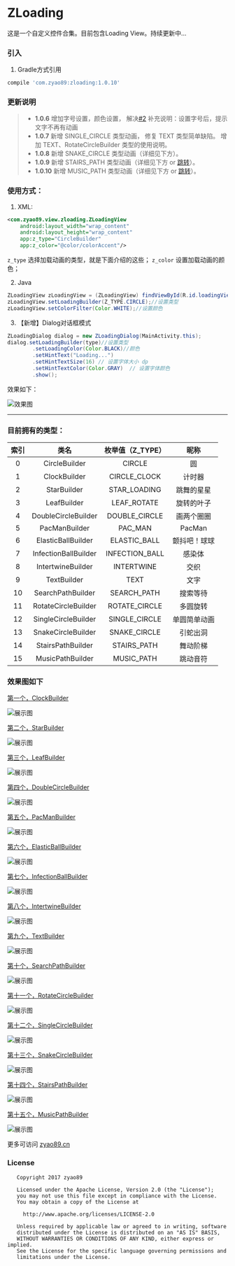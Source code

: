 # ZLoading
这是一个自定义控件合集。目前包含Loading View。持续更新中...

### 引入
1. Gradle方式引用
```gradle
compile 'com.zyao89:zloading:1.0.10'
```

### 更新说明
> - **1.0.6** 增加字号设置，颜色设置， 解决[#2](https://github.com/zyao89/ZLoading/issues/2)
    补充说明：设置字号后，提示文字不再有动画
> - **1.0.7** 新增 SINGLE_CIRCLE 类型动画， 
    修复 TEXT 类型简单缺陷。
    增加 TEXT、RotateCircleBuilder 类型的使用说明。
> - **1.0.8** 新增 SNAKE_CIRCLE 类型动画（详细见下方）。
> - **1.0.9** 新增 STAIRS_PATH 类型动画（详细见下方 or [跳转](https://www.zyao89.cn/blog/article/5aa40b3657f119669081f473)）。
> - **1.0.10** 新增 MUSIC_PATH 类型动画（详细见下方 or [跳转](https://www.zyao89.cn/blog/article/5aa55576a1d08a29a8017929)）。

### 使用方式：
1. XML:
```xml
<com.zyao89.view.zloading.ZLoadingView
    android:layout_width="wrap_content"
    android:layout_height="wrap_content"
    app:z_type="CircleBuilder"
    app:z_color="@color/colorAccent"/>
```
`z_type` 选择加载动画的类型，就是下面介绍的这些；
`z_color` 设置加载动画的颜色；

2. Java
```java
ZLoadingView zLoadingView = (ZLoadingView) findViewById(R.id.loadingView_1);
zLoadingView.setLoadingBuilder(Z_TYPE.CIRCLE);//设置类型
zLoadingView.setColorFilter(Color.WHITE);//设置颜色
```

3. 【新增】Dialog对话框模式
```java
ZLoadingDialog dialog = new ZLoadingDialog(MainActivity.this);
dialog.setLoadingBuilder(type)//设置类型
        .setLoadingColor(Color.BLACK)//颜色
        .setHintText("Loading...")
        .setHintTextSize(16) // 设置字体大小 dp
        .setHintTextColor(Color.GRAY)  // 设置字体颜色
        .show();
```

效果如下：

![效果图](capture/zLoading.gif)


---

### 目前拥有的类型：
索引 | 类名 | 枚举值（Z_TYPE）| 昵称 
:------:|:------:|:------:|:-------:
0|CircleBuilder | CIRCLE | 圆
1|ClockBuilder | CIRCLE_CLOCK | 计时器
2|StarBuilder | STAR_LOADING | 跳舞的星星
3|LeafBuilder | LEAF_ROTATE | 旋转的叶子
4|DoubleCircleBuilder | DOUBLE_CIRCLE | 画两个圈圈
5|PacManBuilder | PAC_MAN | PacMan
6|ElasticBallBuilder | ELASTIC_BALL | 颤抖吧！球球
7|InfectionBallBuilder | INFECTION_BALL | 感染体
8|IntertwineBuilder | INTERTWINE | 交织
9|TextBuilder | TEXT | 文字
10|SearchPathBuilder | SEARCH_PATH | 搜索等待
11|RotateCircleBuilder | ROTATE_CIRCLE | 多圆旋转
12|SingleCircleBuilder | SINGLE_CIRCLE | 单圆简单动画
13|SnakeCircleBuilder | SNAKE_CIRCLE | 引蛇出洞
14|StairsPathBuilder | STAIRS_PATH | 舞动阶梯
15|MusicPathBuilder | MUSIC_PATH | 跳动音符


### 效果图如下

[第一个，ClockBuilder](markdown/Android自定义动画-ClockLoadingView.md)

![展示图](capture/circle_loading.gif)

[第二个，StarBuilder](https://www.zyao89.cn/blog/article/59aedad0d6571857538cdd4c)

![展示图](capture/star_loading.gif)

[第三个，LeafBuilder](https://www.zyao89.cn/blog/article/59aedc12d6571857538cdd4d)

![展示图](capture/leaf_loading.gif)

[第四个，DoubleCircleBuilder](https://www.zyao89.cn/blog/article/59aedca4d6571857538cdd4e)

![展示图](capture/double_circle.gif)

[第五个，PacManBuilder](https://www.zyao89.cn/blog/article/59aedd70d6571857538cdd4f)

![展示图](capture/pac_man.gif)

[第六个，ElasticBallBuilder](https://www.zyao89.cn/blog/article/59b3bd65d6571857538cdd54)

![展示图](capture/elastic_ball.gif)

[第七个，InfectionBallBuilder](https://www.zyao89.cn/blog/article/59c784d85582770263c49039)

![展示图](capture/infection_ball.gif)

[第八个，IntertwineBuilder](https://www.zyao89.cn/blog/article/59c791785582770263c4903a)

![展示图](capture/intertwine.gif)

[第九个，TextBuilder](https://www.zyao89.cn/blog/article/59d906aa87737d05bab021f5)

![展示图](capture/text_loading.gif)

[第十个，SearchPathBuilder](https://www.zyao89.cn/blog/article/59c79b7f5582770263c4903b)

![展示图](capture/search_path.gif)

[第十一个，RotateCircleBuilder](https://www.zyao89.cn/blog/article/59d927aa43824776ebc77825)

![展示图](capture/rotate_circle.gif)

[第十二个，SingleCircleBuilder](https://www.zyao89.cn/blog/article/59d9284f43824776ebc77826)

![展示图](capture/single_circle.gif)

[第十三个，SnakeCircleBuilder](https://www.zyao89.cn/blog/article/59e3826d86f97804a8dfceab)

![展示图](capture/snake_circle.gif)

[第十四个，StairsPathBuilder](https://www.zyao89.cn/blog/article/5aa40b3657f119669081f473)

![展示图](capture/stairs_path.gif)

[第十五个，MusicPathBuilder](https://www.zyao89.cn/blog/article/5aa55576a1d08a29a8017929)

![展示图](capture/music_path.gif)


更多可访问 [zyao89.cn](https://www.zyao89.cn/blog/article/59aed640d6571857538cdd46)


### License
```
   Copyright 2017 zyao89

   Licensed under the Apache License, Version 2.0 (the "License");
   you may not use this file except in compliance with the License.
   You may obtain a copy of the License at

     http://www.apache.org/licenses/LICENSE-2.0

   Unless required by applicable law or agreed to in writing, software
   distributed under the License is distributed on an "AS IS" BASIS,
   WITHOUT WARRANTIES OR CONDITIONS OF ANY KIND, either express or implied.
   See the License for the specific language governing permissions and
   limitations under the License.
```
